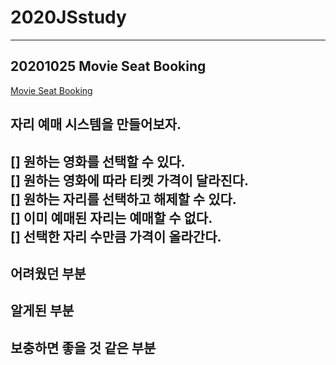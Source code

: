 # 2020JSstudy

---------------------------------------------------------
## 20201025 Movie Seat Booking  
[Movie Seat Booking](https://github.com/bradtraversy/vanillawebprojects/tree/master/movie-seat-booking)

## 자리 예매 시스템을 만들어보자.  
[] 원하는 영화를 선택할 수 있다.  
[] 원하는 영화에 따라 티켓 가격이 달라진다.  
[] 원하는 자리를 선택하고 해제할 수 있다.  
[] 이미 예매된 자리는 예매할 수 없다.  
[] 선택한 자리 수만큼 가격이 올라간다.  
---------------------------------------------------------

## 어려웠던 부분

## 알게된 부분

## 보충하면 좋을 것 같은 부분
